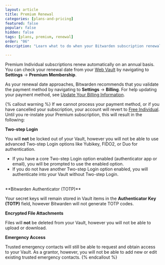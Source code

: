 ```yaml
---
layout: article
title: Premium Renewal
categories: [plans-and-pricing]
featured: false
popular: false
hidden: false
tags: [plans, premium, renewal]
order: "06"
description: "Learn what to do when your Bitwarden subscription renewal date approaches."

---
```


Premium Individual subscriptions renew automatically on an annual basis. You can check your renewal date from your [Web Vault]({{site.baseurl}}/article/getting-started-webvault) by navigating to **Settings** &rarr; **Premium Membership**.

As your renewal date approaches, Bitwarden recommends that you validate the payment method by navigating to **Settings** &rarr; **Billing**. For help updating your payment method, see [Update Your Billing Information]({{site.baseurl}}/article/update-billing-info/).

{% callout warning %}
If we cannot process your payment method, or if you have cancelled your subscription, your account will revert to [Free Individual]({{site.baseurl}}/article/about-bitwarden-plans/#free-individual). Until you re-instate your Premium subscription, this will result in the following:

**Two-step Login**

You will **not** be locked out of your Vault, however you will not be able to use advanced Two-step Login options like Yubikey, FIDO2, or Duo for authentication.
- If you have a core Two-step Login option enabled (authenticator app or email), you will be prompted to use the enabled option.
- If you do not have another Two-step Login option enabled, you will authenticate into your Vault without Two-step Login.

<br>
**Bitwarden Authenticator (TOTP)**

Your secret keys will remain stored in Vault items in the **Authenticator Key (TOTP)** field, however Bitwarden will not generate TOTP codes.

**Encrypted File Attachments**

Files will **not** be deleted from your Vault, however you will not be able to upload or download.

**Emergency Access**

Trusted emergency contacts will still be able to request and obtain access to your Vault. As a grantor, however, you will not be able to add new or edit existing trusted emergency contacts.
{% endcallout %}
